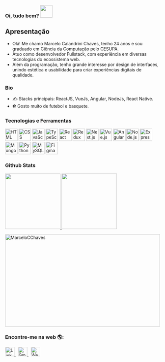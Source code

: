 ### Oi, tudo bem? <img src="https://media.giphy.com/media/hvRJCLFzcasrR4ia7z/giphy.gif" width="40" height="40" />

## Apresentação
- Olá! Me chamo Marcelo Calandrini Chaves, tenho 24 anos e sou graduado em Ciência da Computação pelo CESUPA.
- Atuo como desenvolvedor Fullstack, com experiência em diversas tecnologias do ecossistema web. 
- Além da programação, tenho grande interesse por design de interfaces, unindo estética e usabilidade para criar experiências digitais de qualidade.

### Bio
- ✍ Stacks principais: ReactJS, VueJs, Angular, NodeJs, React Native.
- ⚽ Gosto muito de futebol e basquete.

### Tecnologias e Ferramentas

<p align="left">
  <img src="https://cdn.jsdelivr.net/gh/devicons/devicon/icons/html5/html5-original.svg" width="40" alt="HTML" />
  <img src="https://cdn.jsdelivr.net/gh/devicons/devicon/icons/css3/css3-original.svg" width="40" alt="CSS" />
  <img src="https://cdn.jsdelivr.net/gh/devicons/devicon/icons/javascript/javascript-original.svg" width="40" alt="JavaScript" />
  <img src="https://cdn.jsdelivr.net/gh/devicons/devicon/icons/typescript/typescript-original.svg" width="40" alt="TypeScript" />
  <img src="https://cdn.jsdelivr.net/gh/devicons/devicon/icons/react/react-original.svg" width="40" alt="React" />
 <img src="https://cdn.jsdelivr.net/gh/devicons/devicon/icons/redux/redux-original.svg" width="40" alt="Redux" />
  <img src="https://cdn.jsdelivr.net/gh/devicons/devicon/icons/nextjs/nextjs-original.svg" width="40" alt="Next.js" />
  <img src="https://cdn.jsdelivr.net/gh/devicons/devicon/icons/vuejs/vuejs-original.svg" width="40" alt="Vue.js" />
  <img src="https://cdn.jsdelivr.net/gh/devicons/devicon/icons/angularjs/angularjs-original.svg" width="40" alt="Angular" />
  <img src="https://cdn.jsdelivr.net/gh/devicons/devicon/icons/nodejs/nodejs-original.svg" width="40" alt="Node.js" />
  <img src="https://cdn.jsdelivr.net/gh/devicons/devicon/icons/express/express-original.svg" width="40" alt="Express" />
  <img src="https://cdn.jsdelivr.net/gh/devicons/devicon/icons/mongodb/mongodb-original.svg" width="40" alt="MongoDB" />
  <img src="https://cdn.jsdelivr.net/gh/devicons/devicon/icons/python/python-original.svg" width="40" alt="Python" />
  <img src="https://cdn.jsdelivr.net/gh/devicons/devicon/icons/mysql/mysql-original.svg" width="40" alt="MySQL" />
  <img src="https://cdn.jsdelivr.net/gh/devicons/devicon/icons/figma/figma-original.svg" width="40" alt="Figma" />
</p>


### Github Stats
<div>
  <a href="https://github.com/MarceloCChaves">
  <img height="180em" src="https://github-readme-stats.vercel.app/api?username=MarceloCChaves&show_icons=true&theme=dracula&include_all_commits=true&count_private=true"/>
  <img height="180em" src="https://github-readme-stats.vercel.app/api/top-langs/?username=MarceloCChaves&layout=compact&langs_count=7&theme=dracula"/>
  </a>
</div>

<p><img src="https://github-profile-trophy.vercel.app/?username=MarceloCChaves&theme=dracula&" alt="MarceloCChaves" width="100%" height="300rem" /></a> </p>

### Encontre-me na web 🌎:
 
<p>
  <a href="https://www.linkedin.com/in/marcelocchaves/" target="_blank">
    <img alt="LinkedIn" width="30px" src="https://cdn.jsdelivr.net/gh/devicons/devicon/icons/linkedin/linkedin-original.svg" />
  </a>
  &nbsp;
  <a href="mailto:marcelochaves20000@gmail.com" target="_blank">
    <img alt="Gmail" width="30px" src="https://cdn-icons-png.flaticon.com/512/281/281769.png" />
  </a>
  &nbsp;
  <a href="https://marcelochaves.dev.br" target="_blank">
    <img alt="Website" width="30px" src="https://cdn-icons-png.flaticon.com/512/841/841364.png" />
  </a>
</p>

